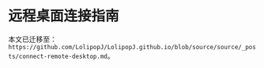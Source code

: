 # 远程桌面连接指南

本文已迁移至：`https://github.com/LolipopJ/LolipopJ.github.io/blob/source/source/_posts/connect-remote-desktop.md`。
